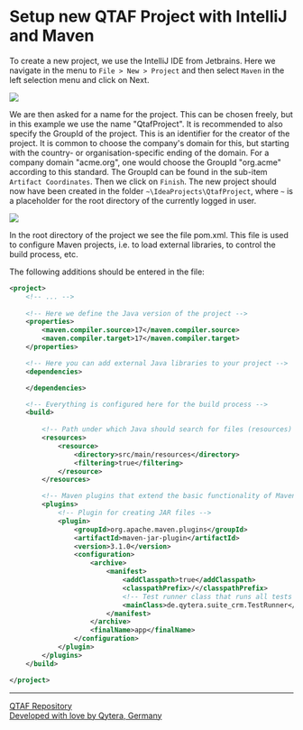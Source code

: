 # Setup new QTAF Project with IntelliJ and Maven

To create a new project, we use the IntelliJ IDE from Jetbrains. Here we navigate in the menu to `File > New > Project` and then select `Maven` in the left selection menu and click on Next.

<img src="https://qytera-gmbh.github.io/img/intellij/intellij_new_maven_project.png" />

We are then asked for a name for the project. This can be chosen freely, but in this example we use the name "QtafProject". It is recommended to also specify the GroupId of the project. This is an identifier for the creator of the project. It is common to choose the company's domain for this, but starting with the country- or organisation-specific ending of the domain. For a company domain "acme.org", one would choose the GroupId "org.acme" according to this standard. The GroupId can be found in the sub-item `Artifact Coordinates`. Then we click on `Finish`. The new project should now have been created in the folder `~\IdeaProjects\QtafProject`, where `~` is a placeholder for the root directory of the currently logged in user.

<img src="https://qytera-gmbh.github.io/img/intellij/intellij_project_name.png" />

In the root directory of the project we see the file pom.xml. This file is used to configure Maven projects, i.e. to load external libraries, to control the build process, etc.

The following additions should be entered in the file:

```xml
<project>    
    <!-- ... -->
    
    <!-- Here we define the Java version of the project -->
    <properties>
        <maven.compiler.source>17</maven.compiler.source>
        <maven.compiler.target>17</maven.compiler.target>
    </properties>

    <!-- Here you can add external Java libraries to your project -->
    <dependencies>

    </dependencies>

    <!-- Everything is configured here for the build process -->
    <build>
        
        <!-- Path under which Java should search for files (resources) -->
        <resources>
            <resource>
                <directory>src/main/resources</directory>
                <filtering>true</filtering>
            </resource>
        </resources>

        <!-- Maven plugins that extend the basic functionality of Maven -->
        <plugins>
            <!-- Plugin for creating JAR files -->
            <plugin>
                <groupId>org.apache.maven.plugins</groupId>
                <artifactId>maven-jar-plugin</artifactId>
                <version>3.1.0</version>
                <configuration>
                    <archive>
                        <manifest>
                            <addClasspath>true</addClasspath>
                            <classpathPrefix>/</classpathPrefix>
                            <!-- Test runner class that runs all tests -->
                            <mainClass>de.qytera.suite_crm.TestRunner</mainClass>
                        </manifest>
                    </archive>
                    <finalName>app</finalName>
                </configuration>
            </plugin>
        </plugins>
    </build>

</project>
```

<hr>
<a href="https://github.com/Qytera-Gmbh/QTAF" target="_blank">QTAF Repository</a><br>
<a href="https://www.qytera.de" target="_blank">Developed with love by Qytera, Germany</a>